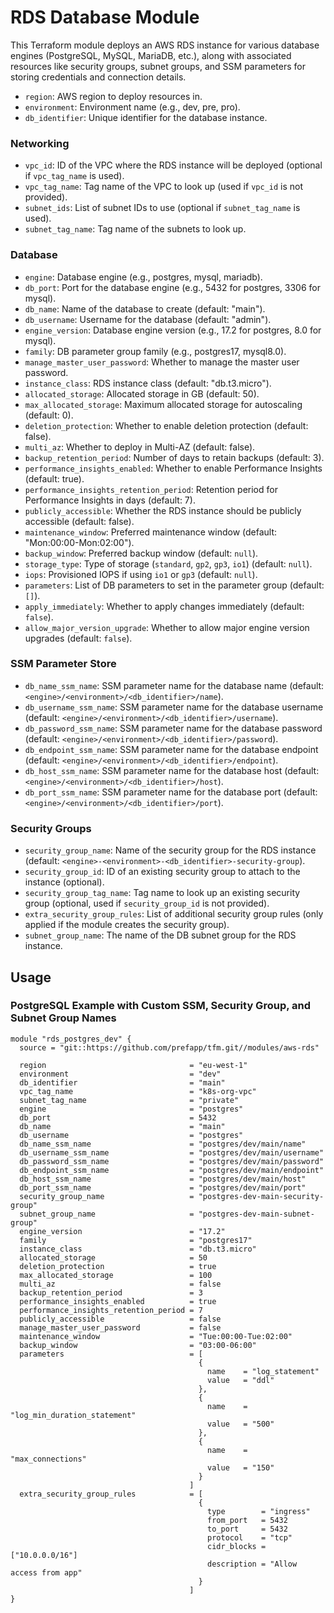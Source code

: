 # RDS Database Module

This Terraform module deploys an AWS RDS instance for various database engines (PostgreSQL, MySQL, MariaDB, etc.), along with associated resources like security groups, subnet groups, and SSM parameters for storing credentials and connection details.

- `region`: AWS region to deploy resources in.
- `environment`: Environment name (e.g., dev, pre, pro).
- `db_identifier`: Unique identifier for the database instance.

### Networking
- `vpc_id`: ID of the VPC where the RDS instance will be deployed (optional if `vpc_tag_name` is used).
- `vpc_tag_name`: Tag name of the VPC to look up (used if `vpc_id` is not provided).
- `subnet_ids`: List of subnet IDs to use (optional if `subnet_tag_name` is used).
- `subnet_tag_name`: Tag name of the subnets to look up.

### Database
- `engine`: Database engine (e.g., postgres, mysql, mariadb).
- `db_port`: Port for the database engine (e.g., 5432 for postgres, 3306 for mysql).
- `db_name`: Name of the database to create (default: "main").
- `db_username`: Username for the database (default: "admin").
- `engine_version`: Database engine version (e.g., 17.2 for postgres, 8.0 for mysql).
- `family`: DB parameter group family (e.g., postgres17, mysql8.0).
- `manage_master_user_password`: Whether to manage the master user password.
- `instance_class`: RDS instance class (default: "db.t3.micro").
- `allocated_storage`: Allocated storage in GB (default: 50).
- `max_allocated_storage`: Maximum allocated storage for autoscaling (default: 0).
- `deletion_protection`: Whether to enable deletion protection (default: false).
- `multi_az`: Whether to deploy in Multi-AZ (default: false).
- `backup_retention_period`: Number of days to retain backups (default: 3).
- `performance_insights_enabled`: Whether to enable Performance Insights (default: true).
- `performance_insights_retention_period`: Retention period for Performance Insights in days (default: 7).
- `publicly_accessible`: Whether the RDS instance should be publicly accessible (default: false).
- `maintenance_window`: Preferred maintenance window (default: "Mon:00:00-Mon:02:00").
- `backup_window`: Preferred backup window (default: `null`).
- `storage_type`: Type of storage (`standard`, `gp2`, `gp3`, `io1`) (default: `null`).
- `iops`: Provisioned IOPS if using `io1` or `gp3` (default: `null`).
- `parameters`: List of DB parameters to set in the parameter group (default: `[]`).
- `apply_immediately`: Whether to apply changes immediately (default: `false`).
- `allow_major_version_upgrade`: Whether to allow major engine version upgrades (default: `false`).

### SSM Parameter Store
- `db_name_ssm_name`: SSM parameter name for the database name (default: `<engine>/<environment>/<db_identifier>/name`).
- `db_username_ssm_name`: SSM parameter name for the database username (default: `<engine>/<environment>/<db_identifier>/username`).
- `db_password_ssm_name`: SSM parameter name for the database password (default: `<engine>/<environment>/<db_identifier>/password`).
- `db_endpoint_ssm_name`: SSM parameter name for the database endpoint (default: `<engine>/<environment>/<db_identifier>/endpoint`).
- `db_host_ssm_name`: SSM parameter name for the database host (default: `<engine>/<environment>/<db_identifier>/host`).
- `db_port_ssm_name`: SSM parameter name for the database port (default: `<engine>/<environment>/<db_identifier>/port`).

### Security Groups
- `security_group_name`: Name of the security group for the RDS instance (default: `<engine>-<environment>-<db_identifier>-security-group`).
- `security_group_id`: ID of an existing security group to attach to the instance (optional).
- `security_group_tag_name`: Tag name to look up an existing security group (optional, used if `security_group_id` is not provided).
- `extra_security_group_rules`: List of additional security group rules (only applied if the module creates the security group).
- `subnet_group_name`: The name of the DB subnet group for the RDS instance.

## Usage
### PostgreSQL Example with Custom SSM, Security Group, and Subnet Group Names
```hcl
module "rds_postgres_dev" {
  source = "git::https://github.com/prefapp/tfm.git//modules/aws-rds"

  region                                = "eu-west-1"
  environment                           = "dev"
  db_identifier                         = "main"
  vpc_tag_name                          = "k8s-org-vpc"
  subnet_tag_name                       = "private"
  engine                                = "postgres"
  db_port                               = 5432
  db_name                               = "main"
  db_username                           = "postgres"
  db_name_ssm_name                      = "postgres/dev/main/name"
  db_username_ssm_name                  = "postgres/dev/main/username"
  db_password_ssm_name                  = "postgres/dev/main/password"
  db_endpoint_ssm_name                  = "postgres/dev/main/endpoint"
  db_host_ssm_name                      = "postgres/dev/main/host"
  db_port_ssm_name                      = "postgres/dev/main/port"
  security_group_name                   = "postgres-dev-main-security-group"
  subnet_group_name                     = "postgres-dev-main-subnet-group"
  engine_version                        = "17.2"
  family                                = "postgres17"
  instance_class                        = "db.t3.micro"
  allocated_storage                     = 50
  deletion_protection                   = true
  max_allocated_storage                 = 100
  multi_az                              = false
  backup_retention_period               = 3
  performance_insights_enabled          = true
  performance_insights_retention_period = 7
  publicly_accessible                   = false
  manage_master_user_password           = false
  maintenance_window                    = "Tue:00:00-Tue:02:00"
  backup_window                         = "03:00-06:00"
  parameters                            = [
                                          {
                                            name    = "log_statement"
                                            value   = "ddl"
                                          },
                                          {
                                            name    = "log_min_duration_statement"
                                            value   = "500"
                                          },
                                          {
                                            name    = "max_connections"
                                            value   = "150"
                                          }
                                        ]
  extra_security_group_rules            = [
                                          {
                                            type        = "ingress"
                                            from_port   = 5432
                                            to_port     = 5432
                                            protocol    = "tcp"
                                            cidr_blocks = ["10.0.0.0/16"]
                                            description = "Allow access from app"
                                          }
                                        ]
}
